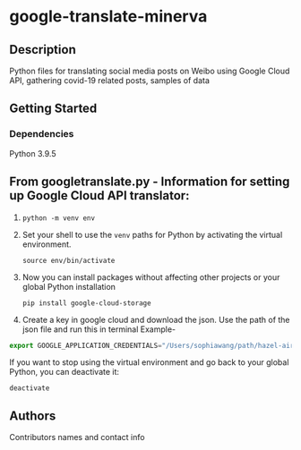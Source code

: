# google-translate-minerva


## Description

Python files for translating social media posts on Weibo using Google Cloud API, gathering covid-19 related posts, samples of data 


## Getting Started

### Dependencies
Python 3.9.5


## From googletranslate.py - Information for setting up Google Cloud API translator:

1. `python -m venv env`
2. Set your shell to use the `venv` paths for Python by activating the virtual environment.

    ```
    source env/bin/activate

    ```

3. Now you can install packages without affecting other projects or your global Python installation

    ```
    pip install google-cloud-storage

    ```

4. Create a key in google cloud and download the json. Use the path of the json file and run this in terminal
Example-

```jsx
export GOOGLE_APPLICATION_CREDENTIALS="/Users/sophiawang/path/hazel-airlock-3829443.json"
```

If you want to stop using the virtual environment and go back to your global Python, you can deactivate it:

```
deactivate
```



## Authors

Contributors names and contact info
